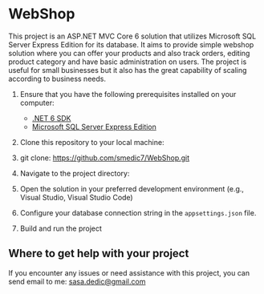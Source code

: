 # WebShop
This project is an ASP.NET MVC Core 6 solution that utilizes Microsoft SQL Server Express Edition for its database. It aims to provide simple webshop solution where you can offer your products and also track orders, editing 
product category and have basic administration on users.
The project is useful for small businesses but it also has the great capability of scaling according to business needs.
1. Ensure that you have the following prerequisites installed on your computer:
   - [.NET 6 SDK](https://dotnet.microsoft.com/download/dotnet/6.0)
   - [Microsoft SQL Server Express Edition](https://www.microsoft.com/en-us/sql-server/sql-server-downloads)

2. Clone this repository to your local machine:
3. git clone: https://github.com/smedic7/WebShop.git
4. Navigate to the project directory:
5. Open the solution in your preferred development environment (e.g., Visual Studio, Visual Studio Code)
6. Configure your database connection string in the `appsettings.json` file.
7. Build and run the project
## Where to get help with your project

If you encounter any issues or need assistance with this project, you can send email to me:
sasa.dedic@gmail.com




